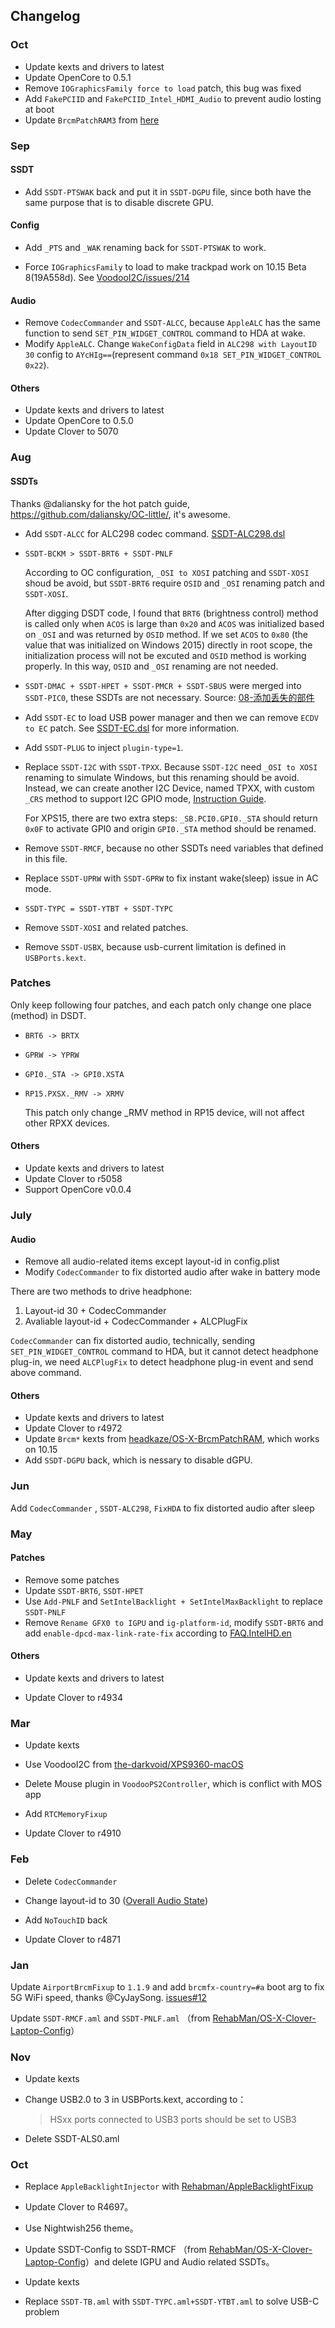 ##  Changelog

### Oct

- Update kexts and drivers to latest
- Update OpenCore to 0.5.1
- Remove `IOGraphicsFamily force to load` patch, this bug was fixed
- Add `FakePCIID` and `FakePCIID_Intel_HDMI_Audio` to prevent audio losting at boot
- Update `BrcmPatchRAM3` from [here](https://www.insanelymac.com/forum/topic/339175-brcmpatchram2-for-1015-catalina-broadcom-bluetooth-firmware-upload/?do=findComment&comment=2692922)

### Sep

#### SSDT

- Add `SSDT-PTSWAK` back and put it in `SSDT-DGPU` file, since both have the same purpose that is to disable discrete GPU. 

#### Config

- Add `_PTS`  and `_WAK` renaming back for `SSDT-PTSWAK` to work.

- Force `IOGraphicsFamily` to load to make trackpad work on 10.15 Beta 8(19A558d). See [VoodooI2C/issues/214](https://github.com/alexandred/VoodooI2C/issues/214)

#### Audio

- Remove `CodecCommander` and `SSDT-ALCC`, because `AppleALC` has the same function to send `SET_PIN_WIDGET_CONTROL` command to HDA at wake.
- Modify `AppleALC`. Change `WakeConfigData` field in `ALC298 with LayoutID 30` config to `AYcHIg==`(represent command `0x18 SET_PIN_WIDGET_CONTROL 0x22`).

#### Others

- Update kexts and drivers to latest
- Update OpenCore to 0.5.0
- Update Clover to 5070

### Aug

#### SSDTs

Thanks @daliansky for the hot patch guide, https://github.com/daliansky/OC-little/, it's awesome.

- Add `SSDT-ALCC` for ALC298 codec command. [SSDT-ALC298.dsl](https://bitbucket.org/RehabMan/os-x-eapd-codec-commander/src/master/SSDT-ALC298.dsl)

- `SSDT-BCKM > SSDT-BRT6 + SSDT-PNLF` 

  According to OC configuration, `_OSI to XOSI` patching and `SSDT-XOSI` shoud be avoid, but `SSDT-BRT6` require `OSID` and `_OSI` renaming patch and `SSDT-XOSI`.

  After digging DSDT code, I found that `BRT6` (brightness control) method is called only when `ACOS` is large than `0x20` and `ACOS` was initialized based on `_OSI`  and was returned by `OSID` method. If we set `ACOS` to `0x80` (the value that was initialized on Windows 2015) directly in root scope, the initialization process will not be excuted and `OSID` method is working properly. In this way,  `OSID` and `_OSI` renaming are not needed.

-  `SSDT-DMAC + SSDT-HPET + SSDT-PMCR + SSDT-SBUS` were merged into `SSDT-PIC0`, these SSDTs are not necessary. Source: [08-添加丢失的部件](https://github.com/daliansky/OC-little/tree/master/08-%E6%B7%BB%E5%8A%A0%E4%B8%A2%E5%A4%B1%E7%9A%84%E9%83%A8%E4%BB%B6)

- Add `SSDT-EC` to load USB power manager and then we can remove `ECDV to EC` patch. See [SSDT-EC.dsl](https://github.com/daliansky/OC-little/blob/master/03-%E4%BB%BF%E5%86%92EC/SSDT-EC.dsl) for more information.

- Add `SSDT-PLUG` to inject `plugin-type=1`.

- Replace `SSDT-I2C` with `SSDT-TPXX`. Because `SSDT-I2C` need `_OSI to XOSI` renaming to simulate Windows, but this renaming should be avoid. Instead, we can create another I2C Device, named TPXX, with custom `_CRS` method to support I2C GPIO mode, [Instruction Guide](https://github.com/daliansky/OC-little/tree/master/09-OCI2C-TPXX%E8%A1%A5%E4%B8%81%E6%96%B9%E6%B3%95).

  For XPS15, there are two extra steps:  `_SB.PCI0.GPI0._STA` should return `0x0F`  to activate GPI0 and origin `GPI0._STA` method should be renamed.

- Remove `SSDT-RMCF`, because no other SSDTs need variables that defined in this file.

- Replace `SSDT-UPRW` with `SSDT-GPRW` to fix instant wake(sleep) issue in AC mode.

-  `SSDT-TYPC = SSDT-YTBT + SSDT-TYPC` 

- Remove `SSDT-XOSI` and related patches.

- Remove `SSDT-USBX`, because usb-current limitation is defined in `USBPorts.kext`.

### Patches

Only keep following four patches, and each patch only change one place (method) in DSDT.

- `BRT6 -> BRTX`

- `GPRW -> YPRW`

- `GPI0._STA -> GPI0.XSTA` 

- `RP15.PXSX._RMV -> XRMV`  

  This patch only change _RMV method in RP15 device, will not affect other RPXX devices.

#### Others

- Update kexts and drivers to latest
- Update Clover to r5058
- Support OpenCore v0.0.4

### July

#### Audio

- Remove all audio-related items except layout-id in config.plist
- Modify `CodecCommander` to fix distorted audio after wake in battery mode

There are two methods to drive headphone:

1. Layout-id 30 + CodecCommander
2. Avaliable layout-id + CodecCommander + ALCPlugFix

`CodecCommander` can fix distorted audio, technically, sending `SET_PIN_WIDGET_CONTROL` command to HDA, but it cannot detect headphone plug-in, we need `ALCPlugFix` to detect headphone plug-in event and send above command.

#### Others

- Update kexts and drivers to latest
- Update Clover to r4972
- Update `Brcm*` kexts from [headkaze/OS-X-BrcmPatchRAM](https://github.com/headkaze/OS-X-BrcmPatchRAM), which works on 10.15
- Add `SSDT-DGPU` back, which is nessary to disable dGPU.

### Jun

Add `CodecCommander` , `SSDT-ALC298`, `FixHDA` to fix distorted audio after sleep

### May

#### Patches

- Remove some patches
- Update `SSDT-BRT6`, `SSDT-HPET`
- Use `Add-PNLF` and `SetIntelBacklight + SetIntelMaxBacklight` to replace `SSDT-PNLF`
- Remove `Rename GFX0 to IGPU` and `ig-platform-id`, modify `SSDT-BRT6` and add `enable-dpcd-max-link-rate-fix` according to [FAQ.IntelHD.en](https://github.com/acidanthera/WhateverGreen/blob/master/Manual/FAQ.IntelHD.en.md) 

#### Others

- Update kexts and drivers to latest

- Update Clover to r4934


### Mar

- Update kexts
- Use VoodooI2C from [the-darkvoid/XPS9360-macOS](<https://github.com/the-darkvoid/XPS9360-macOS/tree/master/kexts/VoodooI2C.kext>)
- Delete Mouse plugin in `VoodooPS2Controller`, which is conflict with MOS app
- Add `RTCMemoryFixup`

- Update Clover to r4910

### Feb

- Delete `CodecCommander` 

- Change layout-id to 30 ([Overall Audio State](https://github.com/daliansky/XiaoMi-Pro/issues/96))

- Add `NoTouchID` back

- Update Clover to r4871

### Jan

Update `AirportBrcmFixup` to `1.1.9` and add `brcmfx-country=#a` boot arg to fix 5G WiFi speed, thanks @CyJaySong. [issues#12](https://github.com/xxxzc/xps15-9550-macos/issues/12)

Update `SSDT-RMCF.aml` and `SSDT-PNLF.aml` （from [RehabMan/OS-X-Clover-Laptop-Config](https://github.com/RehabMan/OS-X-Clover-Laptop-Config)）

### Nov

- Update kexts

- Change USB2.0 to 3 in USBPorts.kext, according to：

  > HSxx ports connected to USB3 ports should be set to USB3

- Delete SSDT-ALS0.aml

### Oct

- Replace `AppleBacklightInjector` with [Rehabman/AppleBacklightFixup](https://github.com/RehabMan/AppleBacklightFixup) 

- Update Clover to R4697。

- Use Nightwish256 theme。

- Update SSDT-Config to SSDT-RMCF （from [RehabMan/OS-X-Clover-Laptop-Config](https://github.com/RehabMan/OS-X-Clover-Laptop-Config)）and delete IGPU and Audio related SSDTs。
- Update kexts

- Replace `SSDT-TB.aml` with `SSDT-TYPC.aml+SSDT-YTBT.aml` to solve USB-C problem

